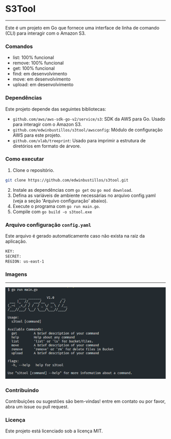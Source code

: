 # S3Tool
---
Este é um projeto em Go que fornece uma interface de linha de comando (CLI) para interagir com o Amazon S3.

### Comandos
- list: 100% funcional
- remove: 100% funcional
- get: 100% funcional
- find: em desenvolvimento
- move: em desenvolvimento
- upload: em desenvolvimento

### Dependências
Este projeto depende das seguintes bibliotecas:

- `github.com/aws/aws-sdk-go-v2/service/s3`: SDK da AWS para Go. Usado para interagir com o Amazon S3.
- `github.com/edwinbustillos/s3tool/awsconfig`: Módulo de configuração AWS para este projeto.
- `github.com/xlab/treeprint`: Usado para imprimir a estrutura de diretórios em formato de árvore.

### Como executar
1. Clone o repositório.
```bash
git clone https://github.com/edwinbustillos/s3tool.git
```
2. Instale as dependências com `go get` ou `go mod download`.
3. Defina as variáveis de ambiente necessárias no arquivo config.yaml (veja a seção 'Arquivo configuração' abaixo).
4. Execute o programa com `go run main.go`.
5. Compile com `go build -o s3tool.exe`

### Arquivo configuração `config.yaml`
Este arquivo é gerado automaticamente caso não exista na raiz da aplicação.

```
KEY: 
SECRET: 
REGION: us-east-1
```

### Imagens
---
![API](./imagens/s3tool1.png)

### Contribuindo
Contribuições ou sugestões são bem-vindas! entre em contato ou por favor, abra um issue ou pull request.

### Licença
Este projeto está licenciado sob a licença MIT.
